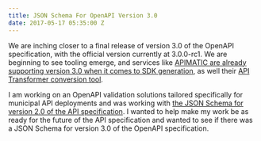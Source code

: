 ```yaml
---
title: JSON Schema For OpenAPI Version 3.0
date: 2017-05-17 05:35:00 Z
---
```


We are inching closer to a final release of version 3.0 of the OpenAPI specification, with the official version currently at 3.0.0-rc1. We are beginning to see tooling emerge, and services like [APIMATIC are already supporting version 3.0 when it comes to SDK generation](https://apimatic.io/), as well their [API Transformer conversion tool](https://apimatic.io/transformer). 

I am working on an OpenAPI validation solutions tailored specifically for municipal API deployments and was working with [the JSON Schema for version 2.0 of the API specification](https://github.com/OAI/OpenAPI-Specification/blob/master/schemas/v2.0/schema.json).  I wanted to help make my work be as ready for the future of the API specification and wanted to see if there was a JSON Schema for version 3.0 of the OpenAPI specification.